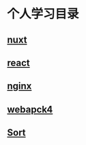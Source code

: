 # 个人学习目录
## [nuxt](./nuxt)
## [react](./react)
## [nginx](./nginx)
## [webapck4](./webapck4)
## [Sort](./sort)